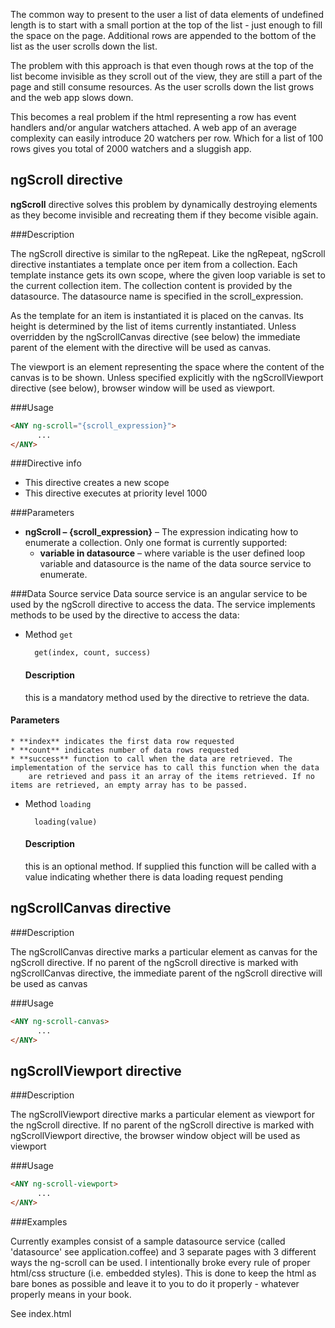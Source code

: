 The common way to present to the user a list of data elements of undefined length is to start with a small portion at the top of the
list - just enough to fill the space on the page. Additional rows are appended to the bottom of the list as the user scrolls down the list.

The problem with this approach is that even though rows at the top of the list become invisible as they scroll out of the view,
they are still a part of the page and still consume resources. As the user scrolls down the list grows and the web app slows down.

This becomes a real problem if the html representing a row has event handlers and/or angular watchers attached. A web app of an average
complexity can easily introduce 20 watchers per row. Which for a list of 100 rows gives you total of 2000 watchers and a sluggish app.

ngScroll directive
-------------------

**ngScroll** directive solves this problem by dynamically destroying elements as they become invisible and recreating
them if they become visible again.

###Description

The ngScroll directive is similar to the ngRepeat. Like the ngRepeat, ngScroll directive instantiates a template once per item from a collection.
Each template instance gets its own scope, where the given loop variable is set to the current collection item. The collection content is provided by
the datasource. The datasource name is specified in the scroll_expression.

As the template for an item is instantiated it is placed on the canvas. Its height is determined by the list of items currently instantiated.
Unless overridden by the ngScrollCanvas directive (see below) the immediate parent of the element with the directive will be used as canvas.

The viewport is an element representing the space where the content of the canvas is to be shown. Unless specified explicitly with the
ngScrollViewport directive (see below), browser window will be used as viewport.

###Usage

```html
<ANY ng-scroll="{scroll_expression}">
      ...
</ANY>
```

###Directive info
* This directive creates a new scope
* This directive executes at priority level 1000

###Parameters
* **ngScroll – {scroll_expression}** – The expression indicating how to enumerate a collection. Only one format is currently supported:
    * **variable in datasource** – where variable is the user defined loop variable and datasource is the name of the data source service to enumerate.

###Data Source service
Data source service is an angular service to be used by the ngScroll directive to access the data. The service implements methods to be used by
the directive to access the data:

* Method `get`

        get(index, count, success)

    #### Description
    this is a mandatory method used by the directive to retrieve the data.
#### Parameters
    * **index** indicates the first data row requested
    * **count** indicates number of data rows requested
    * **success** function to call when the data are retrieved. The implementation of the service has to call this function when the data
        are retrieved and pass it an array of the items retrieved. If no items are retrieved, an empty array has to be passed.

* Method `loading`

        loading(value)

    #### Description
    this is an optional method. If supplied this function will be called with a value indicating whether there is data loading request pending

ngScrollCanvas directive
-------------------
###Description

The ngScrollCanvas directive marks a particular element as canvas for the ngScroll directive. If no parent of the ngScroll directive is
marked with ngScrollCanvas directive, the immediate parent of the ngScroll directive will be used as canvas

###Usage

```html
<ANY ng-scroll-canvas>
      ...
</ANY>
```

ngScrollViewport directive
-------------------
###Description

The ngScrollViewport directive marks a particular element as viewport for the ngScroll directive. If no parent of the ngScroll directive is
marked with ngScrollViewport directive, the browser window object will be used as viewport

###Usage

```html
<ANY ng-scroll-viewport>
      ...
</ANY>
```


###Examples

Currently examples consist of a sample datasource service (called 'datasource' see application.coffee) and 3 separate pages with 3 different ways the ng-scroll can be used.
I intentionally broke every rule of proper html/css structure (i.e. embedded styles). This is done to keep the html as bare bones as possible and leave
it to you to do it properly - whatever properly means in your book.

See index.html